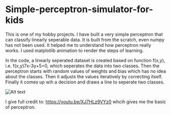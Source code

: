 # Simple-perceptron-simulator-for-kids

This is one of my hobby projects. I have built a very simple perceptron that can classify linearly seperable data. It is built from the scratch, even numpy has not been used. It helped me to understand how perceptron really works. I used matplotlib animation to render the steps of learning.

In the code, a linearly seperated dataset is created based on function f(x,y), i.e. f(x,y)7x-3y+5=0, which seperates the data into two classes. Then the perceptron starts with random values of weights and bias which has no idea about the classes. Then it adjusts the values iteratively by correcting itself. Finally it comes up wih a decision and draws a line to seperate two classes.

![Alt text](/media/jubair/10545887-4ecd-4430-a889-436f18f4ac61/Codes/Simple-perceptron-simulator-for-kids/perceptron.gif?raw=true "Title")

I give full credit to: https://youtu.be/XJ7HLz9VYz0 whcih gives me the basic of perceptron.


